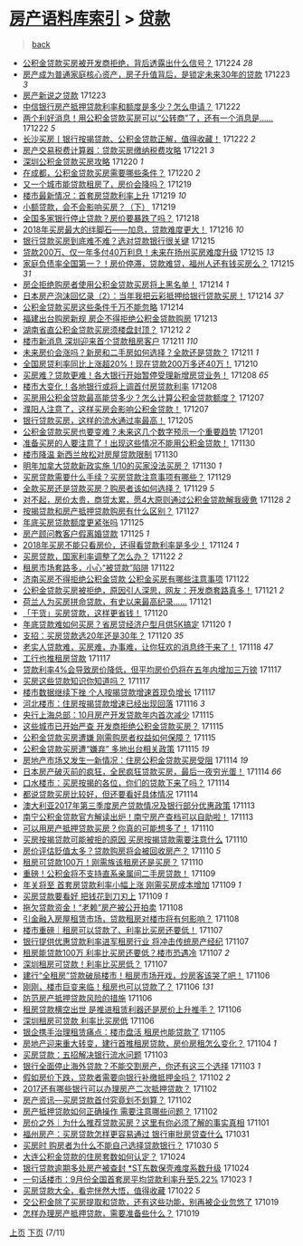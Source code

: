 [房产语料库索引](../../README.md)  > [贷款](贷款.md)
====
> [back](../README.md)

- [公积金贷款买房被开发商拒绝，背后透露出什么信号？](http://jkwz.applinzi.com/ittc/7050601062463964177.html#%E5%85%AC%E7%A7%AF%E9%87%91%E8%B4%B7%E6%AC%BE%E4%B9%B0%E6%88%BF%E8%A2%AB%E5%BC%80%E5%8F%91%E5%95%86%E6%8B%92%E7%BB%9D%EF%BC%8C%E8%83%8C%E5%90%8E%E9%80%8F%E9%9C%B2%E5%87%BA%E4%BB%80%E4%B9%88%E4%BF%A1%E5%8F%B7%EF%BC%9F) 171224 *28* 
- [房产成为普通家庭核心资产，房子升值背后，是锁定未来30年的贷款](http://jkwz.applinzi.com/ittc/7050239106863334416.html#%E6%88%BF%E4%BA%A7%E6%88%90%E4%B8%BA%E6%99%AE%E9%80%9A%E5%AE%B6%E5%BA%AD%E6%A0%B8%E5%BF%83%E8%B5%84%E4%BA%A7%EF%BC%8C%E6%88%BF%E5%AD%90%E5%8D%87%E5%80%BC%E8%83%8C%E5%90%8E%EF%BC%8C%E6%98%AF%E9%94%81%E5%AE%9A%E6%9C%AA%E6%9D%A530%E5%B9%B4%E7%9A%84%E8%B4%B7%E6%AC%BE) 171223 *3* 
- [房产新说之贷款](http://jkwz.applinzi.com/ittc/7050052574395237393.html#%E6%88%BF%E4%BA%A7%E6%96%B0%E8%AF%B4%E4%B9%8B%E8%B4%B7%E6%AC%BE) 171223  
- [中信银行房产抵押贷款利率和额度是多少？怎么申请？](http://jkwz.applinzi.com/ittc/7049963225330746384.html#%E4%B8%AD%E4%BF%A1%E9%93%B6%E8%A1%8C%E6%88%BF%E4%BA%A7%E6%8A%B5%E6%8A%BC%E8%B4%B7%E6%AC%BE%E5%88%A9%E7%8E%87%E5%92%8C%E9%A2%9D%E5%BA%A6%E6%98%AF%E5%A4%9A%E5%B0%91%EF%BC%9F%E6%80%8E%E4%B9%88%E7%94%B3%E8%AF%B7%EF%BC%9F) 171222  
- [两个利好消息！用公积金贷款买房可以“公转商”了，还有一个消息是……](http://jkwz.applinzi.com/ittc/7049888900103799824.html#%E4%B8%A4%E4%B8%AA%E5%88%A9%E5%A5%BD%E6%B6%88%E6%81%AF%EF%BC%81%E7%94%A8%E5%85%AC%E7%A7%AF%E9%87%91%E8%B4%B7%E6%AC%BE%E4%B9%B0%E6%88%BF%E5%8F%AF%E4%BB%A5%E2%80%9C%E5%85%AC%E8%BD%AC%E5%95%86%E2%80%9D%E4%BA%86%EF%BC%8C%E8%BF%98%E6%9C%89%E4%B8%80%E4%B8%AA%E6%B6%88%E6%81%AF%E6%98%AF%E2%80%A6%E2%80%A6) 171222 *5* 
- [长沙买房丨银行按揭贷款、公积金贷款正解，值得收藏！](http://jkwz.applinzi.com/ittc/7049837351335887889.html#%E9%95%BF%E6%B2%99%E4%B9%B0%E6%88%BF%E4%B8%A8%E9%93%B6%E8%A1%8C%E6%8C%89%E6%8F%AD%E8%B4%B7%E6%AC%BE%E3%80%81%E5%85%AC%E7%A7%AF%E9%87%91%E8%B4%B7%E6%AC%BE%E6%AD%A3%E8%A7%A3%EF%BC%8C%E5%80%BC%E5%BE%97%E6%94%B6%E8%97%8F%EF%BC%81) 171222 *2* 
- [房产交易税费计算器：贷款买房缴纳税费攻略](http://jkwz.applinzi.com/ittc/7049542468205282320.html#%E6%88%BF%E4%BA%A7%E4%BA%A4%E6%98%93%E7%A8%8E%E8%B4%B9%E8%AE%A1%E7%AE%97%E5%99%A8%EF%BC%9A%E8%B4%B7%E6%AC%BE%E4%B9%B0%E6%88%BF%E7%BC%B4%E7%BA%B3%E7%A8%8E%E8%B4%B9%E6%94%BB%E7%95%A5) 171221 *3* 
- [深圳公积金贷款买房攻略](http://jkwz.applinzi.com/ittc/7049283710346593296.html#%E6%B7%B1%E5%9C%B3%E5%85%AC%E7%A7%AF%E9%87%91%E8%B4%B7%E6%AC%BE%E4%B9%B0%E6%88%BF%E6%94%BB%E7%95%A5) 171220 *1* 
- [在成都，公积金贷款买房需要哪些条件？](http://jkwz.applinzi.com/ittc/7042429318246958096.html#%E5%9C%A8%E6%88%90%E9%83%BD%EF%BC%8C%E5%85%AC%E7%A7%AF%E9%87%91%E8%B4%B7%E6%AC%BE%E4%B9%B0%E6%88%BF%E9%9C%80%E8%A6%81%E5%93%AA%E4%BA%9B%E6%9D%A1%E4%BB%B6%EF%BC%9F) 171220 *2* 
- [又一个城市能贷款租房了，房价会降吗？](http://jkwz.applinzi.com/ittc/7048825133836272656.html#%E5%8F%88%E4%B8%80%E4%B8%AA%E5%9F%8E%E5%B8%82%E8%83%BD%E8%B4%B7%E6%AC%BE%E7%A7%9F%E6%88%BF%E4%BA%86%EF%BC%8C%E6%88%BF%E4%BB%B7%E4%BC%9A%E9%99%8D%E5%90%97%EF%BC%9F) 171219  
- [楼市最新情况：首套房贷款利率上升](http://jkwz.applinzi.com/ittc/7048757250397570065.html#%E6%A5%BC%E5%B8%82%E6%9C%80%E6%96%B0%E6%83%85%E5%86%B5%EF%BC%9A%E9%A6%96%E5%A5%97%E6%88%BF%E8%B4%B7%E6%AC%BE%E5%88%A9%E7%8E%87%E4%B8%8A%E5%8D%87) 171219 *10* 
- [小额贷款，会不会影响买房？（下）](http://jkwz.applinzi.com/ittc/7048717250792522769.html#%E5%B0%8F%E9%A2%9D%E8%B4%B7%E6%AC%BE%EF%BC%8C%E4%BC%9A%E4%B8%8D%E4%BC%9A%E5%BD%B1%E5%93%8D%E4%B9%B0%E6%88%BF%EF%BC%9F%EF%BC%88%E4%B8%8B%EF%BC%89) 171219  
- [全国多家银行停止贷款？房价要暴跌了吗？](http://jkwz.applinzi.com/ittc/7048474855672906769.html#%E5%85%A8%E5%9B%BD%E5%A4%9A%E5%AE%B6%E9%93%B6%E8%A1%8C%E5%81%9C%E6%AD%A2%E8%B4%B7%E6%AC%BE%EF%BC%9F%E6%88%BF%E4%BB%B7%E8%A6%81%E6%9A%B4%E8%B7%8C%E4%BA%86%E5%90%97%EF%BC%9F) 171218  
- [2018年买房最大的绊脚石——加息，贷款难度更大！](http://jkwz.applinzi.com/ittc/7047617143040902160.html#2018%E5%B9%B4%E4%B9%B0%E6%88%BF%E6%9C%80%E5%A4%A7%E7%9A%84%E7%BB%8A%E8%84%9A%E7%9F%B3%E2%80%94%E2%80%94%E5%8A%A0%E6%81%AF%EF%BC%8C%E8%B4%B7%E6%AC%BE%E9%9A%BE%E5%BA%A6%E6%9B%B4%E5%A4%A7%EF%BC%81) 171216 *10* 
- [银行贷款买房到底难不难？选对贷款银行很关键](http://jkwz.applinzi.com/ittc/7047368683121280016.html#%E9%93%B6%E8%A1%8C%E8%B4%B7%E6%AC%BE%E4%B9%B0%E6%88%BF%E5%88%B0%E5%BA%95%E9%9A%BE%E4%B8%8D%E9%9A%BE%EF%BC%9F%E9%80%89%E5%AF%B9%E8%B4%B7%E6%AC%BE%E9%93%B6%E8%A1%8C%E5%BE%88%E5%85%B3%E9%94%AE) 171215  
- [贷款200万、仅一年多付40万利息！未来在扬州买房难度升级](http://jkwz.applinzi.com/ittc/7047356606939923473.html#%E8%B4%B7%E6%AC%BE200%E4%B8%87%E3%80%81%E4%BB%85%E4%B8%80%E5%B9%B4%E5%A4%9A%E4%BB%9840%E4%B8%87%E5%88%A9%E6%81%AF%EF%BC%81%E6%9C%AA%E6%9D%A5%E5%9C%A8%E6%89%AC%E5%B7%9E%E4%B9%B0%E6%88%BF%E9%9A%BE%E5%BA%A6%E5%8D%87%E7%BA%A7) 171215 *13* 
- [家庭负债率全国第一？！房价停滞，贷款难贷，福州人还有钱买房么？](http://jkwz.applinzi.com/ittc/7047236606430282769.html#%E5%AE%B6%E5%BA%AD%E8%B4%9F%E5%80%BA%E7%8E%87%E5%85%A8%E5%9B%BD%E7%AC%AC%E4%B8%80%EF%BC%9F%EF%BC%81%E6%88%BF%E4%BB%B7%E5%81%9C%E6%BB%9E%EF%BC%8C%E8%B4%B7%E6%AC%BE%E9%9A%BE%E8%B4%B7%EF%BC%8C%E7%A6%8F%E5%B7%9E%E4%BA%BA%E8%BF%98%E6%9C%89%E9%92%B1%E4%B9%B0%E6%88%BF%E4%B9%88%EF%BC%9F) 171215 *31* 
- [房企拒绝购房者使用公积金贷款买房将上黑名单！](http://jkwz.applinzi.com/ittc/7046997244492907536.html#%E6%88%BF%E4%BC%81%E6%8B%92%E7%BB%9D%E8%B4%AD%E6%88%BF%E8%80%85%E4%BD%BF%E7%94%A8%E5%85%AC%E7%A7%AF%E9%87%91%E8%B4%B7%E6%AC%BE%E4%B9%B0%E6%88%BF%E5%B0%86%E4%B8%8A%E9%BB%91%E5%90%8D%E5%8D%95%EF%BC%81) 171214 *1* 
- [日本房产泡沫回忆录（2）：当年我把云彩抵押给银行贷款买房！](http://jkwz.applinzi.com/ittc/7046892730133775377.html#%E6%97%A5%E6%9C%AC%E6%88%BF%E4%BA%A7%E6%B3%A1%E6%B2%AB%E5%9B%9E%E5%BF%86%E5%BD%95%EF%BC%882%EF%BC%89%EF%BC%9A%E5%BD%93%E5%B9%B4%E6%88%91%E6%8A%8A%E4%BA%91%E5%BD%A9%E6%8A%B5%E6%8A%BC%E7%BB%99%E9%93%B6%E8%A1%8C%E8%B4%B7%E6%AC%BE%E4%B9%B0%E6%88%BF%EF%BC%81) 171214 *37* 
- [公积金贷款买房这些条件千万不能忽略](http://jkwz.applinzi.com/ittc/7046878003152290833.html#%E5%85%AC%E7%A7%AF%E9%87%91%E8%B4%B7%E6%AC%BE%E4%B9%B0%E6%88%BF%E8%BF%99%E4%BA%9B%E6%9D%A1%E4%BB%B6%E5%8D%83%E4%B8%87%E4%B8%8D%E8%83%BD%E5%BF%BD%E7%95%A5) 171214  
- [福建出台购房新规 房企不得拒绝公积金贷款购房](http://jkwz.applinzi.com/ittc/7046487796364084241.html#%E7%A6%8F%E5%BB%BA%E5%87%BA%E5%8F%B0%E8%B4%AD%E6%88%BF%E6%96%B0%E8%A7%84+%E6%88%BF%E4%BC%81%E4%B8%8D%E5%BE%97%E6%8B%92%E7%BB%9D%E5%85%AC%E7%A7%AF%E9%87%91%E8%B4%B7%E6%AC%BE%E8%B4%AD%E6%88%BF) 171213  
- [湖南省直公积金贷款买房须楼盘封顶？](http://jkwz.applinzi.com/ittc/7046181418634314769.html#%E6%B9%96%E5%8D%97%E7%9C%81%E7%9B%B4%E5%85%AC%E7%A7%AF%E9%87%91%E8%B4%B7%E6%AC%BE%E4%B9%B0%E6%88%BF%E9%A1%BB%E6%A5%BC%E7%9B%98%E5%B0%81%E9%A1%B6%EF%BC%9F) 171212 *2* 
- [楼市新消息 深圳迎来首个贷款租房客户](http://jkwz.applinzi.com/ittc/7045787948962808848.html#%E6%A5%BC%E5%B8%82%E6%96%B0%E6%B6%88%E6%81%AF+%E6%B7%B1%E5%9C%B3%E8%BF%8E%E6%9D%A5%E9%A6%96%E4%B8%AA%E8%B4%B7%E6%AC%BE%E7%A7%9F%E6%88%BF%E5%AE%A2%E6%88%B7) 171211 *110* 
- [未来房价会涨吗？新房和二手房如何选择？全款还是贷款？](http://jkwz.applinzi.com/ittc/7045767134762763281.html#%E6%9C%AA%E6%9D%A5%E6%88%BF%E4%BB%B7%E4%BC%9A%E6%B6%A8%E5%90%97%EF%BC%9F%E6%96%B0%E6%88%BF%E5%92%8C%E4%BA%8C%E6%89%8B%E6%88%BF%E5%A6%82%E4%BD%95%E9%80%89%E6%8B%A9%EF%BC%9F%E5%85%A8%E6%AC%BE%E8%BF%98%E6%98%AF%E8%B4%B7%E6%AC%BE%EF%BC%9F) 171211 *1* 
- [全国房贷利率同比上涨超20%！现在贷款200万多还40万！](http://jkwz.applinzi.com/ittc/7045548925577069585.html#%E5%85%A8%E5%9B%BD%E6%88%BF%E8%B4%B7%E5%88%A9%E7%8E%87%E5%90%8C%E6%AF%94%E4%B8%8A%E6%B6%A8%E8%B6%8520%25%EF%BC%81%E7%8E%B0%E5%9C%A8%E8%B4%B7%E6%AC%BE200%E4%B8%87%E5%A4%9A%E8%BF%9840%E4%B8%87%EF%BC%81) 171210  
- [买房难？贷款更难！各大银行开始暂停受理新增房贷业务！](http://jkwz.applinzi.com/ittc/7044770754434958353.html#%E4%B9%B0%E6%88%BF%E9%9A%BE%EF%BC%9F%E8%B4%B7%E6%AC%BE%E6%9B%B4%E9%9A%BE%EF%BC%81%E5%90%84%E5%A4%A7%E9%93%B6%E8%A1%8C%E5%BC%80%E5%A7%8B%E6%9A%82%E5%81%9C%E5%8F%97%E7%90%86%E6%96%B0%E5%A2%9E%E6%88%BF%E8%B4%B7%E4%B8%9A%E5%8A%A1%EF%BC%81) 171208 *65* 
- [楼市大变化！各地银行或将上调首付房贷款利率](http://jkwz.applinzi.com/ittc/7044704806684328977.html#%E6%A5%BC%E5%B8%82%E5%A4%A7%E5%8F%98%E5%8C%96%EF%BC%81%E5%90%84%E5%9C%B0%E9%93%B6%E8%A1%8C%E6%88%96%E5%B0%86%E4%B8%8A%E8%B0%83%E9%A6%96%E4%BB%98%E6%88%BF%E8%B4%B7%E6%AC%BE%E5%88%A9%E7%8E%87) 171208  
- [买房用公积金贷款最高能贷多少？怎么计算公积金贷款额度？](http://jkwz.applinzi.com/ittc/7044384928551142417.html#%E4%B9%B0%E6%88%BF%E7%94%A8%E5%85%AC%E7%A7%AF%E9%87%91%E8%B4%B7%E6%AC%BE%E6%9C%80%E9%AB%98%E8%83%BD%E8%B4%B7%E5%A4%9A%E5%B0%91%EF%BC%9F%E6%80%8E%E4%B9%88%E8%AE%A1%E7%AE%97%E5%85%AC%E7%A7%AF%E9%87%91%E8%B4%B7%E6%AC%BE%E9%A2%9D%E5%BA%A6%EF%BC%9F) 171207  
- [濮阳人注意了，这样买房会影响公积金贷款！](http://jkwz.applinzi.com/ittc/7044381411895673872.html#%E6%BF%AE%E9%98%B3%E4%BA%BA%E6%B3%A8%E6%84%8F%E4%BA%86%EF%BC%8C%E8%BF%99%E6%A0%B7%E4%B9%B0%E6%88%BF%E4%BC%9A%E5%BD%B1%E5%93%8D%E5%85%AC%E7%A7%AF%E9%87%91%E8%B4%B7%E6%AC%BE%EF%BC%81) 171207  
- [银行贷款买房，这样的流水通过率最高！](http://jkwz.applinzi.com/ittc/7043647441335747600.html#%E9%93%B6%E8%A1%8C%E8%B4%B7%E6%AC%BE%E4%B9%B0%E6%88%BF%EF%BC%8C%E8%BF%99%E6%A0%B7%E7%9A%84%E6%B5%81%E6%B0%B4%E9%80%9A%E8%BF%87%E7%8E%87%E6%9C%80%E9%AB%98%EF%BC%81) 171205  
- [公积金贷款买房也要变难？未来这几个数字预示一个重要趋势](http://jkwz.applinzi.com/ittc/7042125072729375761.html#%E5%85%AC%E7%A7%AF%E9%87%91%E8%B4%B7%E6%AC%BE%E4%B9%B0%E6%88%BF%E4%B9%9F%E8%A6%81%E5%8F%98%E9%9A%BE%EF%BC%9F%E6%9C%AA%E6%9D%A5%E8%BF%99%E5%87%A0%E4%B8%AA%E6%95%B0%E5%AD%97%E9%A2%84%E7%A4%BA%E4%B8%80%E4%B8%AA%E9%87%8D%E8%A6%81%E8%B6%8B%E5%8A%BF) 171201  
- [准备买房的人要注意了！出现这些情况不能用公积金贷款！](http://jkwz.applinzi.com/ittc/7041798529062798352.html#%E5%87%86%E5%A4%87%E4%B9%B0%E6%88%BF%E7%9A%84%E4%BA%BA%E8%A6%81%E6%B3%A8%E6%84%8F%E4%BA%86%EF%BC%81%E5%87%BA%E7%8E%B0%E8%BF%99%E4%BA%9B%E6%83%85%E5%86%B5%E4%B8%8D%E8%83%BD%E7%94%A8%E5%85%AC%E7%A7%AF%E9%87%91%E8%B4%B7%E6%AC%BE%EF%BC%81) 171130  
- [楼市降温 新西兰放松对房屋贷款限制](http://jkwz.applinzi.com/ittc/7041602214898959376.html#%E6%A5%BC%E5%B8%82%E9%99%8D%E6%B8%A9+%E6%96%B0%E8%A5%BF%E5%85%B0%E6%94%BE%E6%9D%BE%E5%AF%B9%E6%88%BF%E5%B1%8B%E8%B4%B7%E6%AC%BE%E9%99%90%E5%88%B6) 171130  
- [明年加拿大贷款新政实施 1/10的买家没法买房？](http://jkwz.applinzi.com/ittc/7041598412804326416.html#%E6%98%8E%E5%B9%B4%E5%8A%A0%E6%8B%BF%E5%A4%A7%E8%B4%B7%E6%AC%BE%E6%96%B0%E6%94%BF%E5%AE%9E%E6%96%BD+1%2F10%E7%9A%84%E4%B9%B0%E5%AE%B6%E6%B2%A1%E6%B3%95%E4%B9%B0%E6%88%BF%EF%BC%9F) 171130 *1* 
- [买房贷款需要什么手续？买房贷款注意事项有哪些？](http://jkwz.applinzi.com/ittc/7041434415186576401.html#%E4%B9%B0%E6%88%BF%E8%B4%B7%E6%AC%BE%E9%9C%80%E8%A6%81%E4%BB%80%E4%B9%88%E6%89%8B%E7%BB%AD%EF%BC%9F%E4%B9%B0%E6%88%BF%E8%B4%B7%E6%AC%BE%E6%B3%A8%E6%84%8F%E4%BA%8B%E9%A1%B9%E6%9C%89%E5%93%AA%E4%BA%9B%EF%BC%9F) 171129  
- [全款买房还是贷款买房？购房者该如何选择？](http://jkwz.applinzi.com/ittc/7041431912051115025.html#%E5%85%A8%E6%AC%BE%E4%B9%B0%E6%88%BF%E8%BF%98%E6%98%AF%E8%B4%B7%E6%AC%BE%E4%B9%B0%E6%88%BF%EF%BC%9F%E8%B4%AD%E6%88%BF%E8%80%85%E8%AF%A5%E5%A6%82%E4%BD%95%E9%80%89%E6%8B%A9%EF%BC%9F) 171129 *5* 
- [对不起，房价太贵，商贷太累，愿4大原则通过公积金贷款解我疲惫](http://jkwz.applinzi.com/ittc/7040771251654624273.html#%E5%AF%B9%E4%B8%8D%E8%B5%B7%EF%BC%8C%E6%88%BF%E4%BB%B7%E5%A4%AA%E8%B4%B5%EF%BC%8C%E5%95%86%E8%B4%B7%E5%A4%AA%E7%B4%AF%EF%BC%8C%E6%84%BF4%E5%A4%A7%E5%8E%9F%E5%88%99%E9%80%9A%E8%BF%87%E5%85%AC%E7%A7%AF%E9%87%91%E8%B4%B7%E6%AC%BE%E8%A7%A3%E6%88%91%E7%96%B2%E6%83%AB) 171128 *2* 
- [按揭贷款和房产抵押贷款购房有什么区别？](http://jkwz.applinzi.com/ittc/7040694600627389457.html#%E6%8C%89%E6%8F%AD%E8%B4%B7%E6%AC%BE%E5%92%8C%E6%88%BF%E4%BA%A7%E6%8A%B5%E6%8A%BC%E8%B4%B7%E6%AC%BE%E8%B4%AD%E6%88%BF%E6%9C%89%E4%BB%80%E4%B9%88%E5%8C%BA%E5%88%AB%EF%BC%9F) 171127  
- [年底买房贷款额度更紧张吗](http://jkwz.applinzi.com/ittc/7039932582278464528.html#%E5%B9%B4%E5%BA%95%E4%B9%B0%E6%88%BF%E8%B4%B7%E6%AC%BE%E9%A2%9D%E5%BA%A6%E6%9B%B4%E7%B4%A7%E5%BC%A0%E5%90%97) 171125  
- [房产顾问教客户假离婚贷款](http://jkwz.applinzi.com/ittc/7039670716461483025.html#%E6%88%BF%E4%BA%A7%E9%A1%BE%E9%97%AE%E6%95%99%E5%AE%A2%E6%88%B7%E5%81%87%E7%A6%BB%E5%A9%9A%E8%B4%B7%E6%AC%BE) 171125 *1* 
- [2018年买房不能只看房价，还得看贷款利率是多少！](http://jkwz.applinzi.com/ittc/7039580432771843089.html#2018%E5%B9%B4%E4%B9%B0%E6%88%BF%E4%B8%8D%E8%83%BD%E5%8F%AA%E7%9C%8B%E6%88%BF%E4%BB%B7%EF%BC%8C%E8%BF%98%E5%BE%97%E7%9C%8B%E8%B4%B7%E6%AC%BE%E5%88%A9%E7%8E%87%E6%98%AF%E5%A4%9A%E5%B0%91%EF%BC%81) 171124 *1* 
- [买房贷款，国家利率调整了怎么办？](http://jkwz.applinzi.com/ittc/7038778561152943120.html#%E4%B9%B0%E6%88%BF%E8%B4%B7%E6%AC%BE%EF%BC%8C%E5%9B%BD%E5%AE%B6%E5%88%A9%E7%8E%87%E8%B0%83%E6%95%B4%E4%BA%86%E6%80%8E%E4%B9%88%E5%8A%9E%EF%BC%9F) 171122 *2* 
- [租房市场套路多，小心“被贷款”陷阱](http://jkwz.applinzi.com/ittc/7038764025591104529.html#%E7%A7%9F%E6%88%BF%E5%B8%82%E5%9C%BA%E5%A5%97%E8%B7%AF%E5%A4%9A%EF%BC%8C%E5%B0%8F%E5%BF%83%E2%80%9C%E8%A2%AB%E8%B4%B7%E6%AC%BE%E2%80%9D%E9%99%B7%E9%98%B1) 171122  
- [济南买房不得拒绝公积金贷款 公积金买房有哪些注意事项](http://jkwz.applinzi.com/ittc/7038704841797403665.html#%E6%B5%8E%E5%8D%97%E4%B9%B0%E6%88%BF%E4%B8%8D%E5%BE%97%E6%8B%92%E7%BB%9D%E5%85%AC%E7%A7%AF%E9%87%91%E8%B4%B7%E6%AC%BE+%E5%85%AC%E7%A7%AF%E9%87%91%E4%B9%B0%E6%88%BF%E6%9C%89%E5%93%AA%E4%BA%9B%E6%B3%A8%E6%84%8F%E4%BA%8B%E9%A1%B9) 171122  
- [公积金贷款买房被拒绝，原因引人深思，网友：开发商套路真多！](http://jkwz.applinzi.com/ittc/7038438722377352209.html#%E5%85%AC%E7%A7%AF%E9%87%91%E8%B4%B7%E6%AC%BE%E4%B9%B0%E6%88%BF%E8%A2%AB%E6%8B%92%E7%BB%9D%EF%BC%8C%E5%8E%9F%E5%9B%A0%E5%BC%95%E4%BA%BA%E6%B7%B1%E6%80%9D%EF%BC%8C%E7%BD%91%E5%8F%8B%EF%BC%9A%E5%BC%80%E5%8F%91%E5%95%86%E5%A5%97%E8%B7%AF%E7%9C%9F%E5%A4%9A%EF%BC%81) 171121 *2* 
- [荷兰人为买房拼命贷款，有史以来最高纪录……](http://jkwz.applinzi.com/ittc/7038336498187895825.html#%E8%8D%B7%E5%85%B0%E4%BA%BA%E4%B8%BA%E4%B9%B0%E6%88%BF%E6%8B%BC%E5%91%BD%E8%B4%B7%E6%AC%BE%EF%BC%8C%E6%9C%89%E5%8F%B2%E4%BB%A5%E6%9D%A5%E6%9C%80%E9%AB%98%E7%BA%AA%E5%BD%95%E2%80%A6%E2%80%A6) 171121  
- [「干货」买房贷款，这样更省钱！](http://jkwz.applinzi.com/ittc/7038137921721336849.html#%E3%80%8C%E5%B9%B2%E8%B4%A7%E3%80%8D%E4%B9%B0%E6%88%BF%E8%B4%B7%E6%AC%BE%EF%BC%8C%E8%BF%99%E6%A0%B7%E6%9B%B4%E7%9C%81%E9%92%B1%EF%BC%81) 171120  
- [年底贷款难如何买房？省房贷经济户型月供5K搞定](http://jkwz.applinzi.com/ittc/7037958096238937104.html#%E5%B9%B4%E5%BA%95%E8%B4%B7%E6%AC%BE%E9%9A%BE%E5%A6%82%E4%BD%95%E4%B9%B0%E6%88%BF%EF%BC%9F%E7%9C%81%E6%88%BF%E8%B4%B7%E7%BB%8F%E6%B5%8E%E6%88%B7%E5%9E%8B%E6%9C%88%E4%BE%9B5K%E6%90%9E%E5%AE%9A) 171120 *1* 
- [支招：买房贷款选20年还是30年？](http://jkwz.applinzi.com/ittc/7037952838179750929.html#%E6%94%AF%E6%8B%9B%EF%BC%9A%E4%B9%B0%E6%88%BF%E8%B4%B7%E6%AC%BE%E9%80%8920%E5%B9%B4%E8%BF%98%E6%98%AF30%E5%B9%B4%EF%BC%9F) 171120 *35* 
- [老实人贷款难，买房难，办事难，让你狂欢的消息终于来了！](http://jkwz.applinzi.com/ittc/7037239647674057744.html#%E8%80%81%E5%AE%9E%E4%BA%BA%E8%B4%B7%E6%AC%BE%E9%9A%BE%EF%BC%8C%E4%B9%B0%E6%88%BF%E9%9A%BE%EF%BC%8C%E5%8A%9E%E4%BA%8B%E9%9A%BE%EF%BC%8C%E8%AE%A9%E4%BD%A0%E7%8B%82%E6%AC%A2%E7%9A%84%E6%B6%88%E6%81%AF%E7%BB%88%E4%BA%8E%E6%9D%A5%E4%BA%86%EF%BC%81) 171118 *47* 
- [工行也推租房贷款](http://jkwz.applinzi.com/ittc/7037043020329911312.html#%E5%B7%A5%E8%A1%8C%E4%B9%9F%E6%8E%A8%E7%A7%9F%E6%88%BF%E8%B4%B7%E6%AC%BE) 171117  
- [贷款利率4%会导致房价降低，但平均房价仍将在五年内增加三万镑](http://jkwz.applinzi.com/ittc/7036914762041000976.html#%E8%B4%B7%E6%AC%BE%E5%88%A9%E7%8E%874%25%E4%BC%9A%E5%AF%BC%E8%87%B4%E6%88%BF%E4%BB%B7%E9%99%8D%E4%BD%8E%EF%BC%8C%E4%BD%86%E5%B9%B3%E5%9D%87%E6%88%BF%E4%BB%B7%E4%BB%8D%E5%B0%86%E5%9C%A8%E4%BA%94%E5%B9%B4%E5%86%85%E5%A2%9E%E5%8A%A0%E4%B8%89%E4%B8%87%E9%95%91) 171117  
- [买房这些贷款知识你知道吗？](http://jkwz.applinzi.com/ittc/7036883113303606288.html#%E4%B9%B0%E6%88%BF%E8%BF%99%E4%BA%9B%E8%B4%B7%E6%AC%BE%E7%9F%A5%E8%AF%86%E4%BD%A0%E7%9F%A5%E9%81%93%E5%90%97%EF%BC%9F) 171117  
- [楼市数据继续下挫 个人按揭贷款增速首现负增长](http://jkwz.applinzi.com/ittc/7036880069040014353.html#%E6%A5%BC%E5%B8%82%E6%95%B0%E6%8D%AE%E7%BB%A7%E7%BB%AD%E4%B8%8B%E6%8C%AB+%E4%B8%AA%E4%BA%BA%E6%8C%89%E6%8F%AD%E8%B4%B7%E6%AC%BE%E5%A2%9E%E9%80%9F%E9%A6%96%E7%8E%B0%E8%B4%9F%E5%A2%9E%E9%95%BF) 171117  
- [河北楼市：住房按揭贷款增速已经出现回落](http://jkwz.applinzi.com/ittc/7036428404549747728.html#%E6%B2%B3%E5%8C%97%E6%A5%BC%E5%B8%82%EF%BC%9A%E4%BD%8F%E6%88%BF%E6%8C%89%E6%8F%AD%E8%B4%B7%E6%AC%BE%E5%A2%9E%E9%80%9F%E5%B7%B2%E7%BB%8F%E5%87%BA%E7%8E%B0%E5%9B%9E%E8%90%BD) 171116 *3* 
- [央行上海总部：10月房产开发贷款年内首次减少](http://jkwz.applinzi.com/ittc/7036243528689124369.html#%E5%A4%AE%E8%A1%8C%E4%B8%8A%E6%B5%B7%E6%80%BB%E9%83%A8%EF%BC%9A10%E6%9C%88%E6%88%BF%E4%BA%A7%E5%BC%80%E5%8F%91%E8%B4%B7%E6%AC%BE%E5%B9%B4%E5%86%85%E9%A6%96%E6%AC%A1%E5%87%8F%E5%B0%91) 171115  
- [这些城市已开始严查 开发商拒绝公积金贷款买房？](http://jkwz.applinzi.com/ittc/7036115029450032145.html#%E8%BF%99%E4%BA%9B%E5%9F%8E%E5%B8%82%E5%B7%B2%E5%BC%80%E5%A7%8B%E4%B8%A5%E6%9F%A5+%E5%BC%80%E5%8F%91%E5%95%86%E6%8B%92%E7%BB%9D%E5%85%AC%E7%A7%AF%E9%87%91%E8%B4%B7%E6%AC%BE%E4%B9%B0%E6%88%BF%EF%BC%9F) 171115  
- [公积金贷款买房遭嫌 刚需购房者权益如何保障？](http://jkwz.applinzi.com/ittc/7036110177332364305.html#%E5%85%AC%E7%A7%AF%E9%87%91%E8%B4%B7%E6%AC%BE%E4%B9%B0%E6%88%BF%E9%81%AD%E5%AB%8C+%E5%88%9A%E9%9C%80%E8%B4%AD%E6%88%BF%E8%80%85%E6%9D%83%E7%9B%8A%E5%A6%82%E4%BD%95%E4%BF%9D%E9%9A%9C%EF%BC%9F) 171115  
- [公积金贷款买房遭“嫌弃” 多地出台相关政策](http://jkwz.applinzi.com/ittc/7036090697243952144.html#%E5%85%AC%E7%A7%AF%E9%87%91%E8%B4%B7%E6%AC%BE%E4%B9%B0%E6%88%BF%E9%81%AD%E2%80%9C%E5%AB%8C%E5%BC%83%E2%80%9D+%E5%A4%9A%E5%9C%B0%E5%87%BA%E5%8F%B0%E7%9B%B8%E5%85%B3%E6%94%BF%E7%AD%96) 171115 *19* 
- [房地产市场又发生一新情况：住房公积金贷款买房受阻](http://jkwz.applinzi.com/ittc/7035931870204789776.html#%E6%88%BF%E5%9C%B0%E4%BA%A7%E5%B8%82%E5%9C%BA%E5%8F%88%E5%8F%91%E7%94%9F%E4%B8%80%E6%96%B0%E6%83%85%E5%86%B5%EF%BC%9A%E4%BD%8F%E6%88%BF%E5%85%AC%E7%A7%AF%E9%87%91%E8%B4%B7%E6%AC%BE%E4%B9%B0%E6%88%BF%E5%8F%97%E9%98%BB) 171114 *19* 
- [日本房产破灭前的疯狂，全民疯狂贷款买房，最后一夜穷光蛋！](http://jkwz.applinzi.com/ittc/7035751279802975249.html#%E6%97%A5%E6%9C%AC%E6%88%BF%E4%BA%A7%E7%A0%B4%E7%81%AD%E5%89%8D%E7%9A%84%E7%96%AF%E7%8B%82%EF%BC%8C%E5%85%A8%E6%B0%91%E7%96%AF%E7%8B%82%E8%B4%B7%E6%AC%BE%E4%B9%B0%E6%88%BF%EF%BC%8C%E6%9C%80%E5%90%8E%E4%B8%80%E5%A4%9C%E7%A9%B7%E5%85%89%E8%9B%8B%EF%BC%81) 171114 *66* 
- [口水楼市：买房按揭的各位，你们的贷款下来了吗？](http://jkwz.applinzi.com/ittc/7035749573602051088.html#%E5%8F%A3%E6%B0%B4%E6%A5%BC%E5%B8%82%EF%BC%9A%E4%B9%B0%E6%88%BF%E6%8C%89%E6%8F%AD%E7%9A%84%E5%90%84%E4%BD%8D%EF%BC%8C%E4%BD%A0%E4%BB%AC%E7%9A%84%E8%B4%B7%E6%AC%BE%E4%B8%8B%E6%9D%A5%E4%BA%86%E5%90%97%EF%BC%9F) 171114  
- [都说贷款买房比较好，但还要看好具体情况](http://jkwz.applinzi.com/ittc/7035727212920177680.html#%E9%83%BD%E8%AF%B4%E8%B4%B7%E6%AC%BE%E4%B9%B0%E6%88%BF%E6%AF%94%E8%BE%83%E5%A5%BD%EF%BC%8C%E4%BD%86%E8%BF%98%E8%A6%81%E7%9C%8B%E5%A5%BD%E5%85%B7%E4%BD%93%E6%83%85%E5%86%B5) 171114  
- [澳大利亚2017年第三季度房产贷款情况及银行部分优惠政策](http://jkwz.applinzi.com/ittc/7035364959339414545.html#%E6%BE%B3%E5%A4%A7%E5%88%A9%E4%BA%9A2017%E5%B9%B4%E7%AC%AC%E4%B8%89%E5%AD%A3%E5%BA%A6%E6%88%BF%E4%BA%A7%E8%B4%B7%E6%AC%BE%E6%83%85%E5%86%B5%E5%8F%8A%E9%93%B6%E8%A1%8C%E9%83%A8%E5%88%86%E4%BC%98%E6%83%A0%E6%94%BF%E7%AD%96) 171113  
- [南宁公积金贷款官方解读出炉！南宁房产查档可以自助啦！](http://jkwz.applinzi.com/ittc/7035356085068760080.html#%E5%8D%97%E5%AE%81%E5%85%AC%E7%A7%AF%E9%87%91%E8%B4%B7%E6%AC%BE%E5%AE%98%E6%96%B9%E8%A7%A3%E8%AF%BB%E5%87%BA%E7%82%89%EF%BC%81%E5%8D%97%E5%AE%81%E6%88%BF%E4%BA%A7%E6%9F%A5%E6%A1%A3%E5%8F%AF%E4%BB%A5%E8%87%AA%E5%8A%A9%E5%95%A6%EF%BC%81) 171113  
- [可以用房产抵押贷款买房？你真的可能想多了！](http://jkwz.applinzi.com/ittc/7033273291899405328.html#%E5%8F%AF%E4%BB%A5%E7%94%A8%E6%88%BF%E4%BA%A7%E6%8A%B5%E6%8A%BC%E8%B4%B7%E6%AC%BE%E4%B9%B0%E6%88%BF%EF%BC%9F%E4%BD%A0%E7%9C%9F%E7%9A%84%E5%8F%AF%E8%83%BD%E6%83%B3%E5%A4%9A%E4%BA%86%EF%BC%81) 171110  
- [买房按揭贷款可能被拒的原因 买房按揭贷款需要注意什么](http://jkwz.applinzi.com/ittc/7034249359850472464.html#%E4%B9%B0%E6%88%BF%E6%8C%89%E6%8F%AD%E8%B4%B7%E6%AC%BE%E5%8F%AF%E8%83%BD%E8%A2%AB%E6%8B%92%E7%9A%84%E5%8E%9F%E5%9B%A0+%E4%B9%B0%E6%88%BF%E6%8C%89%E6%8F%AD%E8%B4%B7%E6%AC%BE%E9%9C%80%E8%A6%81%E6%B3%A8%E6%84%8F%E4%BB%80%E4%B9%88) 171110  
- [房价评估贬值太多？贷款购房将会被回收房产？](http://jkwz.applinzi.com/ittc/7034246115048817680.html#%E6%88%BF%E4%BB%B7%E8%AF%84%E4%BC%B0%E8%B4%AC%E5%80%BC%E5%A4%AA%E5%A4%9A%EF%BC%9F%E8%B4%B7%E6%AC%BE%E8%B4%AD%E6%88%BF%E5%B0%86%E4%BC%9A%E8%A2%AB%E5%9B%9E%E6%94%B6%E6%88%BF%E4%BA%A7%EF%BC%9F) 171110 *5* 
- [租房可贷款100万！刚需族该租房还是买房？](http://jkwz.applinzi.com/ittc/7034098773788197904.html#%E7%A7%9F%E6%88%BF%E5%8F%AF%E8%B4%B7%E6%AC%BE100%E4%B8%87%EF%BC%81%E5%88%9A%E9%9C%80%E6%97%8F%E8%AF%A5%E7%A7%9F%E6%88%BF%E8%BF%98%E6%98%AF%E4%B9%B0%E6%88%BF%EF%BC%9F) 171110  
- [重磅！公积金将不支持直系亲属间二手房贷款！](http://jkwz.applinzi.com/ittc/7033951425267237905.html#%E9%87%8D%E7%A3%85%EF%BC%81%E5%85%AC%E7%A7%AF%E9%87%91%E5%B0%86%E4%B8%8D%E6%94%AF%E6%8C%81%E7%9B%B4%E7%B3%BB%E4%BA%B2%E5%B1%9E%E9%97%B4%E4%BA%8C%E6%89%8B%E6%88%BF%E8%B4%B7%E6%AC%BE%EF%BC%81) 171109  
- [年关将至 首套房贷款利率小幅上涨 刚需买房成本增加](http://jkwz.applinzi.com/ittc/7033889245532521489.html#%E5%B9%B4%E5%85%B3%E5%B0%86%E8%87%B3+%E9%A6%96%E5%A5%97%E6%88%BF%E8%B4%B7%E6%AC%BE%E5%88%A9%E7%8E%87%E5%B0%8F%E5%B9%85%E4%B8%8A%E6%B6%A8+%E5%88%9A%E9%9C%80%E4%B9%B0%E6%88%BF%E6%88%90%E6%9C%AC%E5%A2%9E%E5%8A%A0) 171109 *1* 
- [买房贷款要看好 把钱花到刀刃上](http://jkwz.applinzi.com/ittc/7033726139242120208.html#%E4%B9%B0%E6%88%BF%E8%B4%B7%E6%AC%BE%E8%A6%81%E7%9C%8B%E5%A5%BD+%E6%8A%8A%E9%92%B1%E8%8A%B1%E5%88%B0%E5%88%80%E5%88%83%E4%B8%8A) 171109 *1* 
- [拖欠贷款资金！“老赖”房产被公开拍卖](http://jkwz.applinzi.com/ittc/7033629279701697552.html#%E6%8B%96%E6%AC%A0%E8%B4%B7%E6%AC%BE%E8%B5%84%E9%87%91%EF%BC%81%E2%80%9C%E8%80%81%E8%B5%96%E2%80%9D%E6%88%BF%E4%BA%A7%E8%A2%AB%E5%85%AC%E5%BC%80%E6%8B%8D%E5%8D%96) 171108  
- [引金融入房屋租赁市场，贷款租房对楼市将有何影响？](http://jkwz.applinzi.com/ittc/7033592318437884945.html#%E5%BC%95%E9%87%91%E8%9E%8D%E5%85%A5%E6%88%BF%E5%B1%8B%E7%A7%9F%E8%B5%81%E5%B8%82%E5%9C%BA%EF%BC%8C%E8%B4%B7%E6%AC%BE%E7%A7%9F%E6%88%BF%E5%AF%B9%E6%A5%BC%E5%B8%82%E5%B0%86%E6%9C%89%E4%BD%95%E5%BD%B1%E5%93%8D%EF%BC%9F) 171108  
- [楼市重磅｜租房可以贷款了、利率比买房还要低！](http://jkwz.applinzi.com/ittc/7033156785442128913.html#%E6%A5%BC%E5%B8%82%E9%87%8D%E7%A3%85%EF%BD%9C%E7%A7%9F%E6%88%BF%E5%8F%AF%E4%BB%A5%E8%B4%B7%E6%AC%BE%E4%BA%86%E3%80%81%E5%88%A9%E7%8E%87%E6%AF%94%E4%B9%B0%E6%88%BF%E8%BF%98%E8%A6%81%E4%BD%8E%EF%BC%81) 171107  
- [银行提供优惠贷款利率进军租房行业 将冲击传统房产经纪](http://jkwz.applinzi.com/ittc/7033154807362225168.html#%E9%93%B6%E8%A1%8C%E6%8F%90%E4%BE%9B%E4%BC%98%E6%83%A0%E8%B4%B7%E6%AC%BE%E5%88%A9%E7%8E%87%E8%BF%9B%E5%86%9B%E7%A7%9F%E6%88%BF%E8%A1%8C%E4%B8%9A+%E5%B0%86%E5%86%B2%E5%87%BB%E4%BC%A0%E7%BB%9F%E6%88%BF%E4%BA%A7%E7%BB%8F%E7%BA%AA) 171107  
- [租房能贷款100万 利率比买房还要低？楼市恐遇冷](http://jkwz.applinzi.com/ittc/7033147883484873745.html#%E7%A7%9F%E6%88%BF%E8%83%BD%E8%B4%B7%E6%AC%BE100%E4%B8%87+%E5%88%A9%E7%8E%87%E6%AF%94%E4%B9%B0%E6%88%BF%E8%BF%98%E8%A6%81%E4%BD%8E%EF%BC%9F%E6%A5%BC%E5%B8%82%E6%81%90%E9%81%87%E5%86%B7) 171107 *2* 
- [深圳租房可贷款！利率比买房低？](http://jkwz.applinzi.com/ittc/7033146156987712528.html#%E6%B7%B1%E5%9C%B3%E7%A7%9F%E6%88%BF%E5%8F%AF%E8%B4%B7%E6%AC%BE%EF%BC%81%E5%88%A9%E7%8E%87%E6%AF%94%E4%B9%B0%E6%88%BF%E4%BD%8E%EF%BC%9F) 171107  
- [建行“全租房”贷款破局楼市！租房市场开戏，炒房客该哭了吧！](http://jkwz.applinzi.com/ittc/7032979206525420561.html#%E5%BB%BA%E8%A1%8C%E2%80%9C%E5%85%A8%E7%A7%9F%E6%88%BF%E2%80%9D%E8%B4%B7%E6%AC%BE%E7%A0%B4%E5%B1%80%E6%A5%BC%E5%B8%82%EF%BC%81%E7%A7%9F%E6%88%BF%E5%B8%82%E5%9C%BA%E5%BC%80%E6%88%8F%EF%BC%8C%E7%82%92%E6%88%BF%E5%AE%A2%E8%AF%A5%E5%93%AD%E4%BA%86%E5%90%A7%EF%BC%81) 171106  
- [刚刚，楼市巨变来临！租房也可以贷款了？](http://jkwz.applinzi.com/ittc/7032953021359719441.html#%E5%88%9A%E5%88%9A%EF%BC%8C%E6%A5%BC%E5%B8%82%E5%B7%A8%E5%8F%98%E6%9D%A5%E4%B8%B4%EF%BC%81%E7%A7%9F%E6%88%BF%E4%B9%9F%E5%8F%AF%E4%BB%A5%E8%B4%B7%E6%AC%BE%E4%BA%86%EF%BC%9F) 171106 *131* 
- [防范房产抵押贷款风险的措施](http://jkwz.applinzi.com/ittc/7032907673933186064.html#%E9%98%B2%E8%8C%83%E6%88%BF%E4%BA%A7%E6%8A%B5%E6%8A%BC%E8%B4%B7%E6%AC%BE%E9%A3%8E%E9%99%A9%E7%9A%84%E6%8E%AA%E6%96%BD) 171106  
- [租房贷款横空出世 是推进租赁利器还是房价上升推手？](http://jkwz.applinzi.com/ittc/7032882507396154385.html#%E7%A7%9F%E6%88%BF%E8%B4%B7%E6%AC%BE%E6%A8%AA%E7%A9%BA%E5%87%BA%E4%B8%96+%E6%98%AF%E6%8E%A8%E8%BF%9B%E7%A7%9F%E8%B5%81%E5%88%A9%E5%99%A8%E8%BF%98%E6%98%AF%E6%88%BF%E4%BB%B7%E4%B8%8A%E5%8D%87%E6%8E%A8%E6%89%8B%EF%BC%9F) 171106  
- [深圳租房可贷款 利率比买房低](http://jkwz.applinzi.com/ittc/7032779904431686673.html#%E6%B7%B1%E5%9C%B3%E7%A7%9F%E6%88%BF%E5%8F%AF%E8%B4%B7%E6%AC%BE+%E5%88%A9%E7%8E%87%E6%AF%94%E4%B9%B0%E6%88%BF%E4%BD%8E) 171106  
- [银企携手治理租赁痛点：楼市盘活 租房也能贷款了](http://jkwz.applinzi.com/ittc/7032510496434029584.html#%E9%93%B6%E4%BC%81%E6%90%BA%E6%89%8B%E6%B2%BB%E7%90%86%E7%A7%9F%E8%B5%81%E7%97%9B%E7%82%B9%EF%BC%9A%E6%A5%BC%E5%B8%82%E7%9B%98%E6%B4%BB+%E7%A7%9F%E6%88%BF%E4%B9%9F%E8%83%BD%E8%B4%B7%E6%AC%BE%E4%BA%86) 171105  
- [房地产迎来重大转变，建行首推租房贷款，房价房租怎么变化？](http://jkwz.applinzi.com/ittc/7032017855011357712.html#%E6%88%BF%E5%9C%B0%E4%BA%A7%E8%BF%8E%E6%9D%A5%E9%87%8D%E5%A4%A7%E8%BD%AC%E5%8F%98%EF%BC%8C%E5%BB%BA%E8%A1%8C%E9%A6%96%E6%8E%A8%E7%A7%9F%E6%88%BF%E8%B4%B7%E6%AC%BE%EF%BC%8C%E6%88%BF%E4%BB%B7%E6%88%BF%E7%A7%9F%E6%80%8E%E4%B9%88%E5%8F%98%E5%8C%96%EF%BC%9F) 171104 *1* 
- [买房贷款：五招解决银行流水问题](http://jkwz.applinzi.com/ittc/7031716810284598289.html#%E4%B9%B0%E6%88%BF%E8%B4%B7%E6%AC%BE%EF%BC%9A%E4%BA%94%E6%8B%9B%E8%A7%A3%E5%86%B3%E9%93%B6%E8%A1%8C%E6%B5%81%E6%B0%B4%E9%97%AE%E9%A2%98) 171103  
- [银行全面停止海外贷款？不能交割房产，你还有这三个选择](http://jkwz.applinzi.com/ittc/7031709550804206609.html#%E9%93%B6%E8%A1%8C%E5%85%A8%E9%9D%A2%E5%81%9C%E6%AD%A2%E6%B5%B7%E5%A4%96%E8%B4%B7%E6%AC%BE%EF%BC%9F%E4%B8%8D%E8%83%BD%E4%BA%A4%E5%89%B2%E6%88%BF%E4%BA%A7%EF%BC%8C%E4%BD%A0%E8%BF%98%E6%9C%89%E8%BF%99%E4%B8%89%E4%B8%AA%E9%80%89%E6%8B%A9) 171103 *1* 
- [假如房价下跌，贷款者需要向银行补缴抵押金吗？](http://jkwz.applinzi.com/ittc/7031426895219000336.html#%E5%81%87%E5%A6%82%E6%88%BF%E4%BB%B7%E4%B8%8B%E8%B7%8C%EF%BC%8C%E8%B4%B7%E6%AC%BE%E8%80%85%E9%9C%80%E8%A6%81%E5%90%91%E9%93%B6%E8%A1%8C%E8%A1%A5%E7%BC%B4%E6%8A%B5%E6%8A%BC%E9%87%91%E5%90%97%EF%BC%9F) 171102 *2* 
- [2017还有哪些银行可以办理房产二次抵押贷款？](http://jkwz.applinzi.com/ittc/7031396984353719312.html#2017%E8%BF%98%E6%9C%89%E5%93%AA%E4%BA%9B%E9%93%B6%E8%A1%8C%E5%8F%AF%E4%BB%A5%E5%8A%9E%E7%90%86%E6%88%BF%E4%BA%A7%E4%BA%8C%E6%AC%A1%E6%8A%B5%E6%8A%BC%E8%B4%B7%E6%AC%BE%EF%BC%9F) 171102  
- [房产资讯—买房贷款首付究竟划不划算？](http://jkwz.applinzi.com/ittc/7031364230073287697.html#%E6%88%BF%E4%BA%A7%E8%B5%84%E8%AE%AF%E2%80%94%E4%B9%B0%E6%88%BF%E8%B4%B7%E6%AC%BE%E9%A6%96%E4%BB%98%E7%A9%B6%E7%AB%9F%E5%88%92%E4%B8%8D%E5%88%92%E7%AE%97%EF%BC%9F) 171102  
- [房产抵押贷款如何正确操作 需要注意哪些问题？](http://jkwz.applinzi.com/ittc/7031305867708859408.html#%E6%88%BF%E4%BA%A7%E6%8A%B5%E6%8A%BC%E8%B4%B7%E6%AC%BE%E5%A6%82%E4%BD%95%E6%AD%A3%E7%A1%AE%E6%93%8D%E4%BD%9C+%E9%9C%80%E8%A6%81%E6%B3%A8%E6%84%8F%E5%93%AA%E4%BA%9B%E9%97%AE%E9%A2%98%EF%BC%9F) 171102  
- [房价之外｜为什么推荐贷款买房？这里有你必须了解的事实真相](http://jkwz.applinzi.com/ittc/7031007516085978129.html#%E6%88%BF%E4%BB%B7%E4%B9%8B%E5%A4%96%EF%BD%9C%E4%B8%BA%E4%BB%80%E4%B9%88%E6%8E%A8%E8%8D%90%E8%B4%B7%E6%AC%BE%E4%B9%B0%E6%88%BF%EF%BC%9F%E8%BF%99%E9%87%8C%E6%9C%89%E4%BD%A0%E5%BF%85%E9%A1%BB%E4%BA%86%E8%A7%A3%E7%9A%84%E4%BA%8B%E5%AE%9E%E7%9C%9F%E7%9B%B8) 171101  
- [福州房产：买房贷款怎样更容易通过 银行审批房贷查什么](http://jkwz.applinzi.com/ittc/7030602237607412752.html#%E7%A6%8F%E5%B7%9E%E6%88%BF%E4%BA%A7%EF%BC%9A%E4%B9%B0%E6%88%BF%E8%B4%B7%E6%AC%BE%E6%80%8E%E6%A0%B7%E6%9B%B4%E5%AE%B9%E6%98%93%E9%80%9A%E8%BF%87+%E9%93%B6%E8%A1%8C%E5%AE%A1%E6%89%B9%E6%88%BF%E8%B4%B7%E6%9F%A5%E4%BB%80%E4%B9%88) 171031  
- [买房时 购房者为什么不能自己选择贷款银行？](http://jkwz.applinzi.com/ittc/7030302579735659537.html#%E4%B9%B0%E6%88%BF%E6%97%B6+%E8%B4%AD%E6%88%BF%E8%80%85%E4%B8%BA%E4%BB%80%E4%B9%88%E4%B8%8D%E8%83%BD%E8%87%AA%E5%B7%B1%E9%80%89%E6%8B%A9%E8%B4%B7%E6%AC%BE%E9%93%B6%E8%A1%8C%EF%BC%9F) 171030 *5* 
- [大连公积金贷款的住房套数如何认定？](http://jkwz.applinzi.com/ittc/7027937917450847249.html#%E5%A4%A7%E8%BF%9E%E5%85%AC%E7%A7%AF%E9%87%91%E8%B4%B7%E6%AC%BE%E7%9A%84%E4%BD%8F%E6%88%BF%E5%A5%97%E6%95%B0%E5%A6%82%E4%BD%95%E8%AE%A4%E5%AE%9A%EF%BC%9F) 171024  
- [银行贷款逾期多处房产被查封 *ST东数保壳难度系数升级](http://jkwz.applinzi.com/ittc/7027913938224808977.html#%E9%93%B6%E8%A1%8C%E8%B4%B7%E6%AC%BE%E9%80%BE%E6%9C%9F%E5%A4%9A%E5%A4%84%E6%88%BF%E4%BA%A7%E8%A2%AB%E6%9F%A5%E5%B0%81+%2AST%E4%B8%9C%E6%95%B0%E4%BF%9D%E5%A3%B3%E9%9A%BE%E5%BA%A6%E7%B3%BB%E6%95%B0%E5%8D%87%E7%BA%A7) 171024  
- [一句话楼市：9月份全国首套房平均贷款利率升至5.22%](http://jkwz.applinzi.com/ittc/7027632909031310352.html#%E4%B8%80%E5%8F%A5%E8%AF%9D%E6%A5%BC%E5%B8%82%EF%BC%9A9%E6%9C%88%E4%BB%BD%E5%85%A8%E5%9B%BD%E9%A6%96%E5%A5%97%E6%88%BF%E5%B9%B3%E5%9D%87%E8%B4%B7%E6%AC%BE%E5%88%A9%E7%8E%87%E5%8D%87%E8%87%B35.22%25) 171023 *1* 
- [买房贷款大全，看完恍然大悟，值得收藏](http://jkwz.applinzi.com/ittc/7027413972012237841.html#%E4%B9%B0%E6%88%BF%E8%B4%B7%E6%AC%BE%E5%A4%A7%E5%85%A8%EF%BC%8C%E7%9C%8B%E5%AE%8C%E6%81%8D%E7%84%B6%E5%A4%A7%E6%82%9F%EF%BC%8C%E5%80%BC%E5%BE%97%E6%94%B6%E8%97%8F) 171022 *5* 
- [交公积金除了买房提取和贷款，还有这些功能，别再被企业忽悠了](http://jkwz.applinzi.com/ittc/7026283195916616720.html#%E4%BA%A4%E5%85%AC%E7%A7%AF%E9%87%91%E9%99%A4%E4%BA%86%E4%B9%B0%E6%88%BF%E6%8F%90%E5%8F%96%E5%92%8C%E8%B4%B7%E6%AC%BE%EF%BC%8C%E8%BF%98%E6%9C%89%E8%BF%99%E4%BA%9B%E5%8A%9F%E8%83%BD%EF%BC%8C%E5%88%AB%E5%86%8D%E8%A2%AB%E4%BC%81%E4%B8%9A%E5%BF%BD%E6%82%A0%E4%BA%86) 171019  
- [怎样办理房产抵押贷款，需要准备些什么？](http://jkwz.applinzi.com/ittc/7026234220714918928.html#%E6%80%8E%E6%A0%B7%E5%8A%9E%E7%90%86%E6%88%BF%E4%BA%A7%E6%8A%B5%E6%8A%BC%E8%B4%B7%E6%AC%BE%EF%BC%8C%E9%9C%80%E8%A6%81%E5%87%86%E5%A4%87%E4%BA%9B%E4%BB%80%E4%B9%88%EF%BC%9F) 171019  


 [上页](贷款8.md) [下页](贷款6.md)          (7/11)